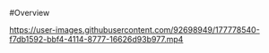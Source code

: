 #Overview

https://user-images.githubusercontent.com/92698949/177778540-f7db1592-bbf4-4114-8777-16626d93b977.mp4

